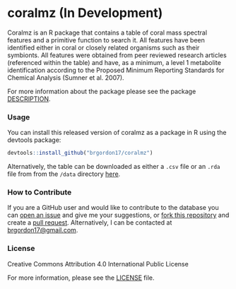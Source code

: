 
<!-- README.md is generated from README.Rmd. Please edit that file -->

# coralmz (In Development)

Coralmz is an R package that contains a table of coral mass spectral
features and a primitive function to search it. All features have been
identified either in coral or closely related organisms such as their
symbionts. All features were obtained from peer reviewed research
articles (referenced within the table) and have, as a minimum, a level 1
metabolite identification according to the Proposed Minimum Reporting
Standards for Chemical Analysis (Sumner et al. 2007).

For more information about the package please see the package
[DESCRIPTION](DESCRIPTION).

### Usage

You can install this released version of coralmz as a package in R using
the devtools package:

``` r
devtools::install_github("brgordon17/coralmz")
```

Alternatively, the table can be downloaded as either a `.csv` file or an
`.rda` file from from the `/data` directory [here](/data).

### How to Contribute

If you are a GitHub user and would like to contribute to the database
you can [open an
issue](https://help.github.com/en/articles/creating-an-issue) and give
me your suggestions, or [fork this
repository](https://help.github.com/en/articles/fork-a-repo) and create
a [pull
request](https://help.github.com/en/articles/creating-a-pull-request).
Alternatively, I can be contacted at <brgordon17@gmail.com>.

### License

Creative Commons Attribution 4.0 International Public License

For more information, please see the [LICENSE](LICENSE.md) file.
